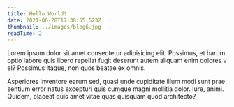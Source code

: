 ```yaml
---
title: Hello World!
date: 2021-06-28T17:38:55.523Z
thumbnail: ../images/blog6.jpg
readTime: 2
---
```

Lorem ipsum dolor sit amet consectetur adipisicing elit. Possimus, et harum optio labore quis libero repellat fugit deserunt autem aliquam enim dolores vel? Possimus itaque, non quos beatae ex omnis.

Asperiores inventore earum sed, quasi unde cupiditate illum modi sunt praesentium error natus excepturi quis cumque magni mollitia dolor. Iure, animi. Quidem, placeat quis amet vitae quas quisquam quod architecto?
